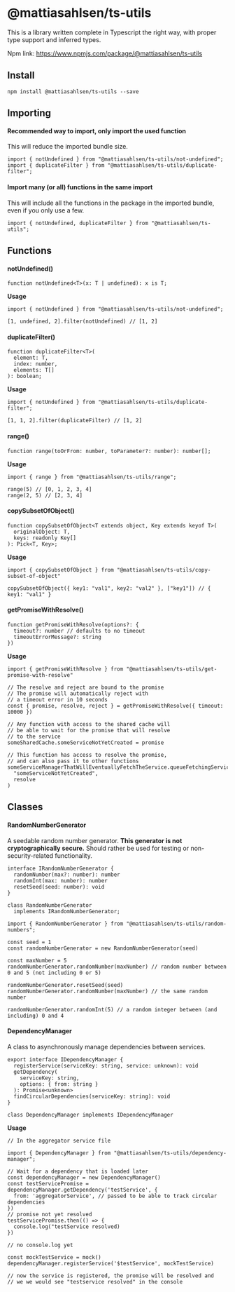# @mattiasahlsen/ts-utils

This is a library written complete in Typescript the right way, with proper type support and inferred types.

Npm link: https://www.npmjs.com/package/@mattiasahlsen/ts-utils

## Install

`npm install @mattiasahlsen/ts-utils --save`

## Importing

#### Recommended way to import, only import the used function

This will reduce the imported bundle size.

```
import { notUndefined } from "@mattiasahlsen/ts-utils/not-undefined";
import { duplicateFilter } from "@mattiasahlsen/ts-utils/duplicate-filter";
```

#### Import many (or all) functions in the same import

This will include all the functions in the package in the imported bundle, even if you only use a few.

```
import { notUndefined, duplicateFilter } from "@mattiasahlsen/ts-utils";
```

## Functions

#### notUndefined()

```
function notUndefined<T>(x: T | undefined): x is T;
```

**Usage**

```
import { notUndefined } from "@mattiasahlsen/ts-utils/not-undefined";

[1, undefined, 2].filter(notUndefined) // [1, 2]
```

#### duplicateFilter()

```
function duplicateFilter<T>(
  element: T,
  index: number,
  elements: T[]
): boolean;
```

**Usage**

```
import { notUndefined } from "@mattiasahlsen/ts-utils/duplicate-filter";

[1, 1, 2].filter(duplicateFilter) // [1, 2]
```

#### range()

```
function range(toOrFrom: number, toParameter?: number): number[];
```

**Usage**

```
import { range } from "@mattiasahlsen/ts-utils/range";

range(5) // [0, 1, 2, 3, 4]
range(2, 5) // [2, 3, 4]
```

#### copySubsetOfObject()

```
function copySubsetOfObject<T extends object, Key extends keyof T>(
  originalObject: T,
  keys: readonly Key[]
): Pick<T, Key>;
```

**Usage**

```
import { copySubsetOfObject } from "@mattiasahlsen/ts-utils/copy-subset-of-object"

copySubsetOfObject({ key1: "val1", key2: "val2" }, ["key1"]) // { key1: "val1" }
```

#### getPromiseWithResolve()

```
function getPromiseWithResolve(options?: {
  timeout?: number // defaults to no timeout
  timeoutErrorMessage?: string
})
```

**Usage**

```
import { getPromiseWithResolve } from "@mattiasahlsen/ts-utils/get-promise-with-resolve"

// The resolve and reject are bound to the promise
// The promise will automatically reject with
// a timeout error in 10 seconds
const { promise, resolve, reject } = getPromiseWithResolve({ timeout: 10000 })

// Any function with access to the shared cache will
// be able to wait for the promise that will resolve
// to the service
someSharedCache.someServiceNotYetCreated = promise

// This function has access to resolve the promise,
// and can also pass it to other functions
someServiceManagerThatWillEventuallyFetchTheService.queueFetchingService(
  "someServiceNotYetCreated",
  resolve
)
```

## Classes

#### RandomNumberGenerator

A seedable random number generator.
**This generator is not cryptographically secure.** Should rather be used for testing or non-security-related functionality.

```
interface IRandomNumberGenerator {
  randomNumber(max?: number): number
  randomInt(max: number): number
  resetSeed(seed: number): void
}

class RandomNumberGenerator
  implements IRandomNumberGenerator;
```

```
import { RandomNumberGenerator } from "@mattiasahlsen/ts-utils/random-numbers";

const seed = 1
const randomNumberGenerator = new RandomNumberGenerator(seed)

const maxNumber = 5
randomNumberGenerator.randomNumber(maxNumber) // random number between 0 and 5 (not including 0 or 5)

randomNumberGenerator.resetSeed(seed)
randomNumberGenerator.randomNumber(maxNumber) // the same random number

randomNumberGenerator.randomInt(5) // a random integer between (and including) 0 and 4
```

#### DependencyManager

A class to asynchronously manage dependencies between services.

```
export interface IDependencyManager {
  registerService(serviceKey: string, service: unknown): void
  getDependency(
    serviceKey: string,
    options: { from: string }
  ): Promise<unknown>
  findCircularDependencies(serviceKey: string): void
}

class DependencyManager implements IDependencyManager
```

**Usage**

```
// In the aggregator service file

import { DependencyManager } from "@mattiasahlsen/ts-utils/dependency-manager";

// Wait for a dependency that is loaded later
const dependencyManager = new DependencyManager()
const testServicePromise = dependencyManager.getDependency('testService', {
  from: 'aggregatorService', // passed to be able to track circular dependencies
})
// promise not yet resolved
testServicePromise.then(() => {
  console.log("testService resolved)
})

// no console.log yet

const mockTestService = mock()
dependencyManager.registerService('$testService', mockTestService)

// now the service is registered, the promise will be resolved and
// we we would see "testservice resolved" in the console
```
